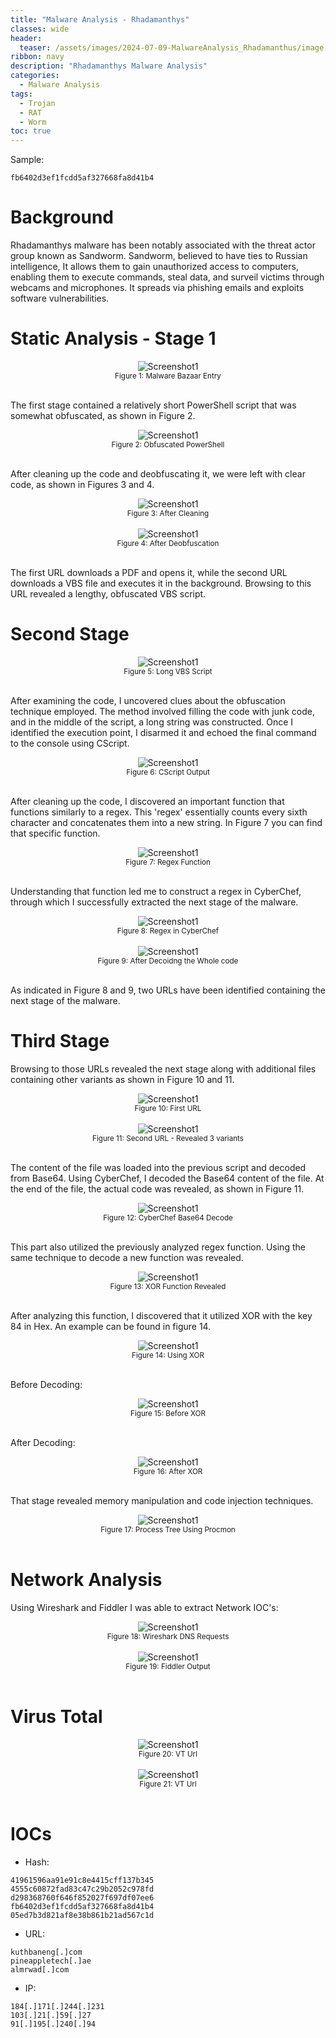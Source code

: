 ```yaml
---
title: "Malware Analysis - Rhadamanthys"
classes: wide
header:
  teaser: /assets/images/2024-07-09-MalwareAnalysis_Rhadamanthus/image.png
ribbon: navy
description: "Rhadamanthys Malware Analysis"
categories:
  - Malware Analysis
tags:
  - Trojan
  - RAT
  - Worm
toc: true
---
```

Sample:
```
fb6402d3ef1fcdd5af327668fa8d41b4
```

# Background
Rhadamanthys malware has been notably associated with the threat actor group known as Sandworm.
Sandworm, believed to have ties to Russian intelligence, It allows them to gain unauthorized access to computers, enabling them to execute commands, steal data, and surveil victims through webcams and microphones.
It spreads via phishing emails and exploits software vulnerabilities.

# Static Analysis - Stage 1
<div style="text-align: center;">
    <img src="/assets/images/2024-07-09-MalwareAnalysis_Rhadamanthus/malware bazaar.PNG" alt="Screenshot1" />
    <br>
    <sub>Figure 1: Malware Bazaar Entry</sub>
</div>
<br>

The first stage contained a relatively short PowerShell script that was somewhat obfuscated, as shown in Figure 2.

<div style="text-align: center;">
    <img src="/assets/images/2024-07-09-MalwareAnalysis_Rhadamanthus/obf ps.PNG" alt="Screenshot1" />
    <br>
    <sub>Figure 2: Obfuscated PowerShell</sub>
</div>
<br>

After cleaning up the code and deobfuscating it, we were left with clear code, as shown in Figures 3 and 4.

<div style="text-align: center;">
    <img src="/assets/images/2024-07-09-MalwareAnalysis_Rhadamanthus/after cleaning.PNG" alt="Screenshot1" />
    <br>
    <sub>Figure 3: After Cleaning</sub>
</div>
<br>

<div style="text-align: center;">
    <img src="/assets/images/2024-07-09-MalwareAnalysis_Rhadamanthus/using the replaces found 2 urls.PNG" alt="Screenshot1" />
    <br>
    <sub>Figure 4: After Deobfuscation</sub>
</div>
<br>

The first URL downloads a PDF and opens it, while the second URL downloads a VBS file and executes it in the background.
Browsing to this URL revealed a lengthy, obfuscated VBS script.

# Second Stage

<div style="text-align: center;">
    <img src="/assets/images/2024-07-09-MalwareAnalysis_Rhadamanthus/browsing the site reveals long vbs.PNG" alt="Screenshot1" />
    <br>
    <sub>Figure 5: Long VBS Script</sub>
</div>
<br>

After examining the code, I uncovered clues about the obfuscation technique employed.
The method involved filling the code with junk code, and in the middle of the script, a long string was constructed.
Once I identified the execution point, I disarmed it and echoed the final command to the console using CScript.

<div style="text-align: center;">
    <img src="/assets/images/2024-07-09-MalwareAnalysis_Rhadamanthus/modify, output using cscript.PNG" alt="Screenshot1" />
    <br>
    <sub>Figure 6: CScript Output</sub>
</div>
<br>

After cleaning up the code, I discovered an important function that functions similarly to a regex.
This 'regex' essentially counts every sixth character and concatenates them into a new string.
In Figure 7 you can find that specific function.

<div style="text-align: center;">
    <img src="/assets/images/2024-07-09-MalwareAnalysis_Rhadamanthus/cleaning the code reveals main function regex looklike2.PNG" alt="Screenshot1" />
    <br>
    <sub>Figure 7: Regex Function</sub>
</div>
<br>

Understanding that function led me to construct a regex in CyberChef, through which I successfully extracted the next stage of the malware.

<div style="text-align: center;">
    <img src="/assets/images/2024-07-09-MalwareAnalysis_Rhadamanthus/building regex in cyberchef, 2 urls.PNG" alt="Screenshot1" />
    <br>
    <sub>Figure 8: Regex in CyberChef</sub>
</div>
<br>

<div style="text-align: center;">
    <img src="/assets/images/2024-07-09-MalwareAnalysis_Rhadamanthus/cleaning the code reveals main function regex looklike3.PNG" alt="Screenshot1" />
    <br>
    <sub>Figure 9: After Decoidng the Whole code</sub>
</div>
<br>

As indicated in Figure 8 and 9, two URLs have been identified containing the next stage of the malware.

# Third Stage

Browsing to those URLs revealed the next stage along with additional files containing other variants as shown in Figure 10 and 11.


<div style="text-align: center;">
    <img src="/assets/images/2024-07-09-MalwareAnalysis_Rhadamanthus/1st url long obf.PNG" alt="Screenshot1" />
    <br>
    <sub>Figure 10: First URL</sub>
</div>
<br>

<div style="text-align: center;">
    <img src="/assets/images/2024-07-09-MalwareAnalysis_Rhadamanthus/2nd url - 3 hosted files.PNG" alt="Screenshot1" />
    <br>
    <sub>Figure 11: Second URL - Revealed 3 variants</sub>
</div>
<br>

The content of the file was loaded into the previous script and decoded from Base64.
Using CyberChef, I decoded the Base64 content of the file. At the end of the file, the actual code was revealed, as shown in Figure 11.

<div style="text-align: center;">
    <img src="/assets/images/2024-07-09-MalwareAnalysis_Rhadamanthus/hhk from base64.PNG" alt="Screenshot1" />
    <br>
    <sub>Figure 12: CyberChef Base64 Decode</sub>
</div>
<br>

This part also utilized the previously analyzed regex function.
Using the same technique to decode a new function was revealed.

<div style="text-align: center;">
    <img src="/assets/images/2024-07-09-MalwareAnalysis_Rhadamanthus/finding xor function.PNG" alt="Screenshot1" />
    <br>
    <sub>Figure 13: XOR Function Revealed</sub>
</div>
<br>

After analyzing this function, I discovered that it utilized XOR with the key 84 in Hex.
An example can be found in figure 14.

<div style="text-align: center;">
    <img src="/assets/images/2024-07-09-MalwareAnalysis_Rhadamanthus/using cyberchef to xor.PNG" alt="Screenshot1" />
    <br>
    <sub>Figure 14: Using XOR</sub>
</div>
<br>

Before Decoding:

<div style="text-align: center;">
    <img src="/assets/images/2024-07-09-MalwareAnalysis_Rhadamanthus/before xor.PNG" alt="Screenshot1" />
    <br>
    <sub>Figure 15: Before XOR</sub>
</div>
<br>

After Decoding:

<div style="text-align: center;">
    <img src="/assets/images/2024-07-09-MalwareAnalysis_Rhadamanthus/after xor.PNG" alt="Screenshot1" />
    <br>
    <sub>Figure 16: After XOR</sub>
</div>
<br>

That stage revealed memory manipulation and code injection techniques.

<div style="text-align: center;">
    <img src="/assets/images/2024-07-09-MalwareAnalysis_Rhadamanthus/proc_tree.PNG" alt="Screenshot1" />
    <br>
    <sub>Figure 17: Process Tree Using Procmon</sub>
</div>
<br>


# Network Analysis

Using Wireshark and Fiddler I was able to extract Network IOC's:

<div style="text-align: center;">
    <img src="/assets/images/2024-07-09-MalwareAnalysis_Rhadamanthus/dns requests.PNG" alt="Screenshot1" />
    <br>
    <sub>Figure 18: Wireshark DNS Requests</sub>
</div>
<br>

<div style="text-align: center;">
    <img src="/assets/images/2024-07-09-MalwareAnalysis_Rhadamanthus/fiddler.PNG" alt="Screenshot1" />
    <br>
    <sub>Figure 19: Fiddler Output</sub>
</div>
<br>

# Virus Total

<div style="text-align: center;">
    <img src="/assets/images/2024-07-09-MalwareAnalysis_Rhadamanthus/VT URL.PNG" alt="Screenshot1" />
    <br>
    <sub>Figure 20: VT Url</sub>
</div>
<br>


<div style="text-align: center;">
    <img src="/assets/images/2024-07-09-MalwareAnalysis_Rhadamanthus/VT URL2.PNG" alt="Screenshot1" />
    <br>
    <sub>Figure 21: VT Url</sub>
</div>
<br>

# IOCs

- Hash:
```
41961596aa91e91c8e4415cff137b345
4555c60872fad83c47c29b2052c978fd
d298368760f646f852027f697df07ee6
fb6402d3ef1fcdd5af327668fa8d41b4
05ed7b3d821af8e38b861b21ad567c1d
```
- URL:
```
kuthbaneng[.]com
pineappletech[.]ae
almrwad[.]com
```
- IP:
```
184[.]171[.]244[.]231
103[.]21[.]59[.]27
91[.]195[.]240[.]94
```



